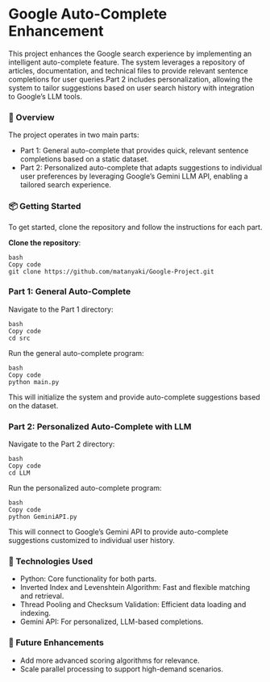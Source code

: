 # Google Auto-Complete Enhancement
This project enhances the Google search experience by implementing an intelligent auto-complete feature. The system leverages a repository of articles, documentation, and technical files to provide relevant sentence completions for user queries.Part 2 includes personalization, allowing the system to tailor suggestions based on user search history with integration to Google’s LLM tools.

### 📖 Overview
The project operates in two main parts:
 * Part 1: General auto-complete that provides quick, relevant sentence completions based on a static dataset.
 * Part 2: Personalized auto-complete that adapts suggestions to individual user preferences by leveraging Google’s Gemini LLM API, enabling a tailored search experience.
### 📦 Getting Started
To get started, clone the repository and follow the instructions for each part.

**Clone the repository**:
```
bash
Copy code
git clone https://github.com/matanyaki/Google-Project.git
```
### Part 1: General Auto-Complete
Navigate to the Part 1 directory:
```
bash
Copy code
cd src
```
Run the general auto-complete program:
```
bash
Copy code
python main.py
```
This will initialize the system and provide auto-complete suggestions based on the dataset.

### Part 2: Personalized Auto-Complete with LLM
Navigate to the Part 2 directory:
```
bash
Copy code
cd LLM
```
Run the personalized auto-complete program:
```
bash
Copy code
python GeminiAPI.py
```
This will connect to Google’s Gemini API to provide auto-complete suggestions customized to individual user history.

### 🧩 Technologies Used
 * Python: Core functionality for both parts.
 * Inverted Index and Levenshtein Algorithm: Fast and flexible matching and retrieval.
 * Thread Pooling and Checksum Validation: Efficient data loading and indexing.
 * Gemini API: For personalized, LLM-based completions.
### 🚀 Future Enhancements
 * Add more advanced scoring algorithms for relevance.
 * Scale parallel processing to support high-demand scenarios.
